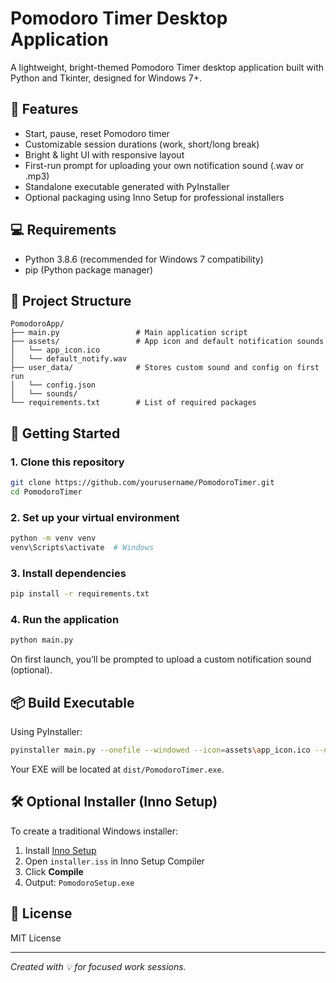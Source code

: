 
# Pomodoro Timer Desktop Application

A lightweight, bright-themed Pomodoro Timer desktop application built with Python and Tkinter, designed for Windows 7+.

## 🎯 Features

- Start, pause, reset Pomodoro timer
- Customizable session durations (work, short/long break)
- Bright & light UI with responsive layout
- First-run prompt for uploading your own notification sound (.wav or .mp3)
- Standalone executable generated with PyInstaller
- Optional packaging using Inno Setup for professional installers

## 💻 Requirements

- Python 3.8.6 (recommended for Windows 7 compatibility)
- pip (Python package manager)

## 📁 Project Structure

```
PomodoroApp/
├── main.py                 # Main application script
├── assets/                 # App icon and default notification sounds
│   └── app_icon.ico
│   └── default_notify.wav
├── user_data/              # Stores custom sound and config on first run
│   └── config.json
│   └── sounds/
└── requirements.txt        # List of required packages
```

## 🚀 Getting Started

### 1. Clone this repository

```bash
git clone https://github.com/yourusername/PomodoroTimer.git
cd PomodoroTimer
```

### 2. Set up your virtual environment

```bash
python -m venv venv
venv\Scripts\activate  # Windows
```

### 3. Install dependencies

```bash
pip install -r requirements.txt
```

### 4. Run the application

```bash
python main.py
```

On first launch, you’ll be prompted to upload a custom notification sound (optional).

## 📦 Build Executable

Using PyInstaller:

```bash
pyinstaller main.py --onefile --windowed --icon=assets\app_icon.ico --name PomodoroTimer
```

Your EXE will be located at `dist/PomodoroTimer.exe`.

## 🛠 Optional Installer (Inno Setup)

To create a traditional Windows installer:

1. Install [Inno Setup](https://jrsoftware.org/isinfo.php)
2. Open `installer.iss` in Inno Setup Compiler
3. Click **Compile**
4. Output: `PomodoroSetup.exe`

## 📝 License

MIT License

---

*Created with 💡 for focused work sessions.*
